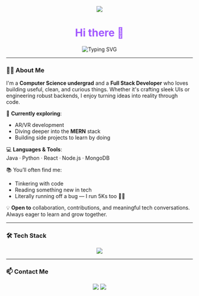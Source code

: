 <div align="center">

  <img src="https://user-images.githubusercontent.com/74038190/225813708-98b745f2-7d22-48cf-9150-083f1b00d6c9.gif"/>

  <h1 style="color: #a259ff;">Hi there 👋</h1>

  <img src="https://readme-typing-svg.demolab.com?font=Fira+Code&weight=600&size=24&pause=1000&color=A259FF&center=true&vCenter=true&width=435&lines=I'm+a+Passionate+Developer;I+Love+Building+Cool+Stuff;Welcome+to+my+GitHub!" alt="Typing SVG" />

</div>

---

### 🧑‍💻 About Me

I'm a **Computer Science undergrad** and a **Full Stack Developer** who loves building useful, clean, and curious things. Whether it's crafting sleek UIs or engineering robust backends, I enjoy turning ideas into reality through code.

🔭 **Currently exploring**:  
- AR/VR development  
- Diving deeper into the **MERN** stack  
- Building side projects to learn by doing  

💻 **Languages & Tools**:  
Java · Python · React · Node.js · MongoDB

📚 You’ll often find me:  
- Tinkering with code  
- Reading something new in tech  
- Literally running off a bug — I run 5Ks too 🏃‍♂️

💡 **Open to** collaboration, contributions, and meaningful tech conversations. Always eager to learn and grow together.

---

### 🛠️ Tech Stack

<div align="center">
  <img src="https://skillicons.dev/icons?i=js,react,nodejs,html,css,mongodb,python,java,git,github,vercel&theme=dark" />
</div>

---

### 📫 Contact Me

<div align="center">
  <a href="mailto:sritishkumargouda@gmail.com" style="text-decoration:none;">
    <img src="https://img.shields.io/badge/Email-D14836?style=for-the-badge&logo=gmail&logoColor=white" />
  </a>
  <a href="https://linkedin.com/in/sritish-kumar" target="_blank">
    <img src="https://img.shields.io/badge/LinkedIn-0A66C2?style=for-the-badge&logo=linkedin&logoColor=white" />
  </a>
</div>

